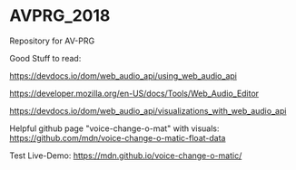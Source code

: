 # AVPRG_2018
Repository for AV-PRG


Good Stuff to read:

  https://devdocs.io/dom/web_audio_api/using_web_audio_api
  
  https://developer.mozilla.org/en-US/docs/Tools/Web_Audio_Editor
  
  https://devdocs.io/dom/web_audio_api/visualizations_with_web_audio_api


Helpful github page "voice-change-o-mat" with visuals:
 https://github.com/mdn/voice-change-o-matic-float-data

Test Live-Demo: https://mdn.github.io/voice-change-o-matic/
